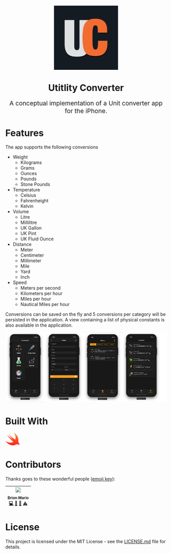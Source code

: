 <p align="center">
    <img style="display:block;text-align:center" src="./docs/logos/UC-logo.png" alt="logo-text" width="200" />
    <h1 align="center">Utitlity Converter</h1>
    <p align="center" style="font-size: 1.2rem;">A conceptual implementation of a Unit converter app for the iPhone.</p>
</p>

# Features

The app supports the following conversions

- Weight
  - Kilograms
  - Grams
  - Ounces
  - Pounds
  - Stone Pounds
- Temperature
  - Celsius
  - Fahrenheight
  - Kelvin
- Volume
  - Litre
  - Millilitre
  - UK Gallon
  - UK Pint
  - UK Fluid Ounce
- Distance
  - Meter
  - Centimeter
  - Millimeter
  - Mile
  - Yard
  - Inch
- Speed
  - Meters per second
  - Kilometers per hour
  - Miles per hour
  - Nautical Miles per hour

Conversions can be saved on the fly and 5 conversions per category will be persisted in the application. A view containing a list of physical constants is also available in the application.

<img src="./docs/readme-resources/app-screenshots.jpg"
alt="App Screenshots">

# Built With

<a href="https://swift.org/"><img src="./docs/readme-resources/swift-logo.svg" alt="swift" height="40" /></a>&nbsp;&nbsp;

# Contributors

Thanks goes to these wonderful people ([emoji key](https://github.com/kentcdodds/all-contributors#emoji-key)):

<!-- ALL-CONTRIBUTORS-LIST:START - Do not remove or modify this section -->
<!-- prettier-ignore -->
| [<img src="https://avatars3.githubusercontent.com/u/25959096?v=4" width="80px;"/><br /><sub><b>Brion Mario</b></sub>](https://www.linkedin.com/in/brion-mario/)<br />[💻](https://github.com/apareciumlabs/wfwf-jquery-mobile-fe/commits?author=brionmario "Code") [📖](https://github.com/apareciumlabs/wfwf-jquery-mobile-fe/commits?author=brionmario "Documentation") [🐛](https://github.com/apareciumlabs/wfwf-jquery-mobile-fe/issues?q=author%3Abrionmario "Bug reports") [⚠️](https://github.com/apareciumlabs/wfwf-jquery-mobile-fe/commits?author=brionmario "Tests") |
| :---: |

# License

This project is licensed under the MIT License - see the [LICENSE.md](LICENSE.md) file for details.
